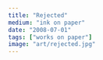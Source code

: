 ```yaml
---
title: "Rejected"
medium: "ink on paper"
date: "2008-07-01"
tags: ["works on paper"]
image: "art/rejected.jpg"
---
```

